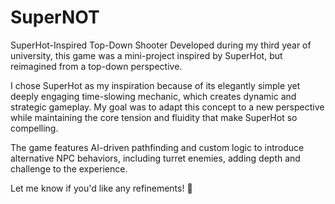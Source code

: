 # SuperNOT
SuperHot-Inspired Top-Down Shooter
Developed during my third year of university, this game was a mini-project inspired by SuperHot, but reimagined from a top-down perspective.

I chose SuperHot as my inspiration because of its elegantly simple yet deeply engaging time-slowing mechanic, which creates dynamic and strategic gameplay. My goal was to adapt this concept to a new perspective while maintaining the core tension and fluidity that make SuperHot so compelling.

The game features AI-driven pathfinding and custom logic to introduce alternative NPC behaviors, including turret enemies, adding depth and challenge to the experience.

Let me know if you'd like any refinements! 🚀
